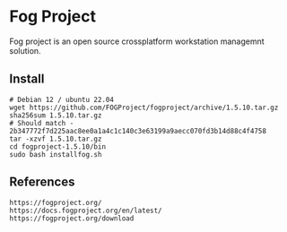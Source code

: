 Fog Project
============

Fog project is an open source crossplatform workstation managemnt solution. 

Install
-------
```
# Debian 12 / ubuntu 22.04
wget https://github.com/FOGProject/fogproject/archive/1.5.10.tar.gz
sha256sum 1.5.10.tar.gz
# Should match - 2b347772f7d225aac8ee0a1a4c1c140c3e63199a9aecc070fd3b14d88c4f4758
tar -xzvf 1.5.10.tar.gz
cd fogproject-1.5.10/bin
sudo bash installfog.sh
```

References
----------
```
https://fogproject.org/
https://docs.fogproject.org/en/latest/
https://fogproject.org/download
```